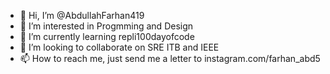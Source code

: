 - 👋 Hi, I’m @AbdullahFarhan419
- 👀 I’m interested in Progmming and Design
- 🌱 I’m currently learning repli100dayofcode
- 💞️ I’m looking to collaborate on SRE ITB and IEEE
- 📫 How to reach me, just send me a letter to instagram.com/farhan_abd5

<!---
AbdullahFarhan419/AbdullahFarhan419 is a ✨ special ✨ repository because its `README.md` (this file) appears on your GitHub profile.
You can click the Preview link to take a look at your changes.
--->
